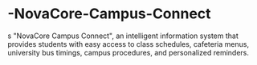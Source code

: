 # -NovaCore-Campus-Connect
s "NovaCore Campus Connect", an intelligent information system that  provides students with easy access to class schedules, cafeteria menus, university bus  timings, campus procedures, and personalized reminders.
